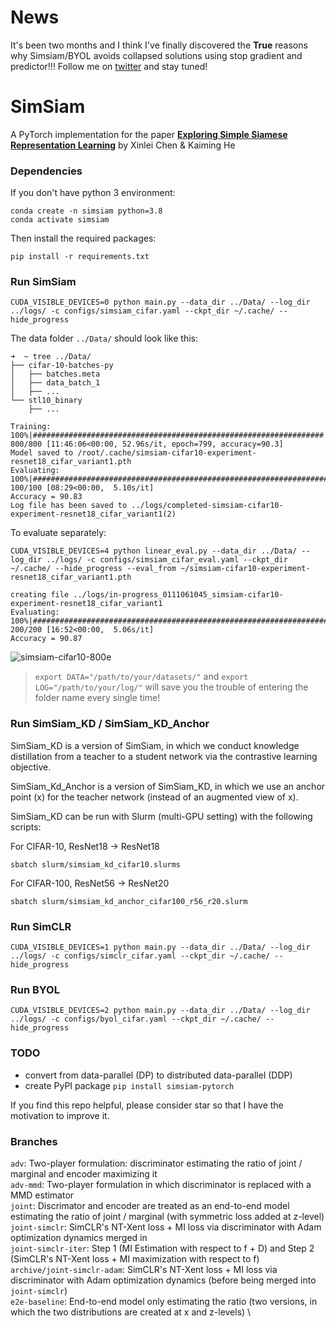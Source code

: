 # News
It's been two months and I think I've finally discovered the **True** reasons why Simsiam/BYOL avoids collapsed solutions using stop gradient and predictor!!! Follow me on [twitter](https://twitter.com/tianyu_hua) and stay tuned!


# SimSiam
A PyTorch implementation for the paper [**Exploring Simple Siamese Representation Learning**](https://arxiv.org/abs/2011.10566) by Xinlei Chen & Kaiming He



### Dependencies

If you don't have python 3 environment:
```
conda create -n simsiam python=3.8
conda activate simsiam
```
Then install the required packages:
```
pip install -r requirements.txt
```

### Run SimSiam

```
CUDA_VISIBLE_DEVICES=0 python main.py --data_dir ../Data/ --log_dir ../logs/ -c configs/simsiam_cifar.yaml --ckpt_dir ~/.cache/ --hide_progress
```
The data folder `../Data/` should look like this:
```
➜  ~ tree ../Data/
├── cifar-10-batches-py
│   ├── batches.meta
│   ├── data_batch_1
│   ├── ...
└── stl10_binary
    ├── ...
```
```
Training: 100%|#################################################################| 800/800 [11:46:06<00:00, 52.96s/it, epoch=799, accuracy=90.3]
Model saved to /root/.cache/simsiam-cifar10-experiment-resnet18_cifar_variant1.pth
Evaluating: 100%|##########################################################################################################| 100/100 [08:29<00:00,  5.10s/it]
Accuracy = 90.83
Log file has been saved to ../logs/completed-simsiam-cifar10-experiment-resnet18_cifar_variant1(2)
```
To evaluate separately:
```
CUDA_VISIBLE_DEVICES=4 python linear_eval.py --data_dir ../Data/ --log_dir ../logs/ -c configs/simsiam_cifar_eval.yaml --ckpt_dir ~/.cache/ --hide_progress --eval_from ~/simsiam-cifar10-experiment-resnet18_cifar_variant1.pth

creating file ../logs/in-progress_0111061045_simsiam-cifar10-experiment-resnet18_cifar_variant1
Evaluating: 100%|##########################################################################################################| 200/200 [16:52<00:00,  5.06s/it]
Accuracy = 90.87
```
![simsiam-cifar10-800e](simsiam-800e90.83acc.svg)

>`export DATA="/path/to/your/datasets/"` and `export LOG="/path/to/your/log/"` will save you the trouble of entering the folder name every single time!

### Run SimSiam_KD / SimSiam_KD_Anchor

SimSiam_KD is a version of SimSiam, in which we conduct knowledge distillation from a teacher to a student network via the contrastive learning objective.

SimSiam_Kd_Anchor is a version of SimSiam_KD, in which we use an anchor point (x) for the teacher network (instead of an augmented view of x).

SimSiam_KD can be run with Slurm (multi-GPU setting) with the following scripts:

For CIFAR-10, ResNet18 -> ResNet18
```
sbatch slurm/simsiam_kd_cifar10.slurms
```

For CIFAR-100, ResNet56 -> ResNet20
```
sbatch slurm/simsiam_kd_anchor_cifar100_r56_r20.slurm
```

### Run SimCLR

```
CUDA_VISIBLE_DEVICES=1 python main.py --data_dir ../Data/ --log_dir ../logs/ -c configs/simclr_cifar.yaml --ckpt_dir ~/.cache/ --hide_progress
```

### Run BYOL
```
CUDA_VISIBLE_DEVICES=2 python main.py --data_dir ../Data/ --log_dir ../logs/ -c configs/byol_cifar.yaml --ckpt_dir ~/.cache/ --hide_progress
```

### TODO

- convert from data-parallel (DP) to distributed data-parallel (DDP)
- create PyPI package `pip install simsiam-pytorch`


If you find this repo helpful, please consider star so that I have the motivation to improve it.

### Branches

`adv`: Two-player formulation: discriminator estimating the ratio of joint / marginal and encoder maximizing it \
`adv-mmd`: Two-player formulation in which discriminator is replaced with a MMD estimator \
`joint`: Discrimator and encoder are treated as an end-to-end model estimating the ratio of joint / marginal (with symmetric loss added at z-level) \
`joint-simclr`: SimCLR's NT-Xent loss + MI loss via discriminator with Adam optimization dynamics merged in\
`joint-simclr-iter`: Step 1 (MI Estimation with respect to f + D) and Step 2 (SimCLR's NT-Xent loss + MI maximization with respect to f) \
`archive/joint-simclr-adam`: SimCLR's NT-Xent loss + MI loss via discriminator with Adam optimization dynamics (before being merged into `joint-simclr`)\
`e2e-baseline`: End-to-end model only estimating the ratio (two versions, in which the two distributions are created at x and z-levels) \


